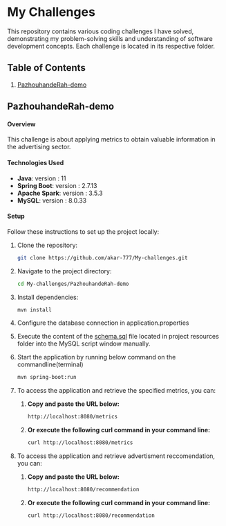 # My Challenges

This repository contains various coding challenges I have solved, demonstrating my problem-solving skills and understanding of software development concepts. Each challenge is located in its respective folder.

## Table of Contents

1. [PazhouhandeRah-demo](#PazhouhandeRah-demo)





## PazhouhandeRah-demo

#### Overview
This challenge is about applying metrics to obtain valuable information in the advertising sector.

#### Technologies Used
- **Java**: version : 11
- **Spring Boot**: version : 2.7.13
- **Apache Spark**: version : 3.5.3
- **MySQL**: version : 8.0.33

#### Setup
Follow these instructions to set up the project locally:
1. Clone the repository:
   ```bash
   git clone https://github.com/akar-777/My-challenges.git
2. Navigate to the project directory:
   ```bash
   cd My-challenges/PazhouhandeRah-demo

3. Install dependencies:
   ```bash
   mvn install

4. Configure the database connection in application.properties

5. Execute the content of the [schema.sql](https://github.com/akar-777/My-challenges/raw/refs/heads/main/PazhouhandeRah-demo/src/main/resources/schema.sql) file located in project resources folder into the MySQL script window manually.

6. Start the application by running below command on the commandline(terminal)
   ```bash
   mvn spring-boot:run

7. To access the application and retrieve the specified metrics, you can:
   1. **Copy and paste the URL below:**
      ```bash
      http://localhost:8080/metrics
   3. **Or execute the following curl command in your command line:**
      ```bash
      curl http://localhost:8080/metrics

8. To access the application and retrieve advertisment reccomendation, you can:      
    1. **Copy and paste the URL below:**
       ```bash
       http://localhost:8080/recommendation
    3. **Or execute the following curl command in your command line:**
       ```bash
       curl http://localhost:8080/recommendation
       
